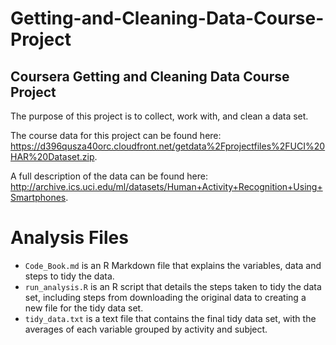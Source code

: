 # Getting-and-Cleaning-Data-Course-Project
## Coursera Getting and Cleaning Data Course Project

The purpose of this project is to collect, work with, and clean a data set.

The course data for this project can be found here: https://d396qusza40orc.cloudfront.net/getdata%2Fprojectfiles%2FUCI%20HAR%20Dataset.zip.

A full description of the data can be found here: http://archive.ics.uci.edu/ml/datasets/Human+Activity+Recognition+Using+Smartphones.

# Analysis Files
- ```Code_Book.md``` is an R Markdown file that explains the variables, data and steps to tidy the data.
- ```run_analysis.R``` is an R script that details the steps taken to tidy the data set, including steps from downloading the original data to creating a new file for the tidy data set.
- ```tidy_data.txt``` is a text file that contains the final tidy data set, with the averages of each variable grouped by activity and subject.
